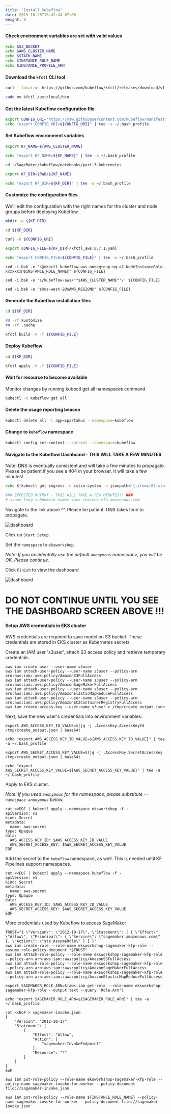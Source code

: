 ```yaml
---
title: "Install Kubeflow"
date: 2019-10-28T15:42:44-07:00
weight: 8 
---
```


#### Check environment variables are set with valid values

```bash
echo $S3_BUCKET
echo $AWS_CLUSTER_NAME
echo $STACK_NAME
echo $INSTANCE_ROLE_NAME
echo $INSTANCE_PROFILE_ARN
```

#### Download the `kfctl` CLI tool
```bash
curl --location https://github.com/kubeflow/kfctl/releases/download/v1.0-rc.1/kfctl_v1.0-rc.1-0-g963c787_linux.tar.gz | tar xz

sudo mv kfctl /usr/local/bin

```

#### Get the latest Kubeflow configuration file
```bash
export CONFIG_URI='https://raw.githubusercontent.com/kubeflow/manifests/v0.7-branch/kfdef/kfctl_aws.0.7.1.yaml'
echo "export CONFIG_URI=${CONFIG_URI}" | tee -a ~/.bash_profile

```

#### Set Kubeflow environment variables 

```bash
export KF_NAME=${AWS_CLUSTER_NAME}

echo "export KF_NAME=${KF_NAME}" | tee -a ~/.bash_profile
```

```bash
cd ~/SageMaker/kubeflow/notebooks/part-3-kubernetes

export KF_DIR=$PWD/${KF_NAME}

echo "export KF_DIR=${KF_DIR}" | tee -a ~/.bash_profile

```

#### Customize the configuration files
We'll edit the configuration with the right names for the cluster and node groups before deploying Kubeflow.

```bash
mkdir -p ${KF_DIR}

cd ${KF_DIR}

curl -O ${CONFIG_URI}

export CONFIG_FILE=${KF_DIR}/kfctl_aws.0.7.1.yaml

echo "export CONFIG_FILE=${CONFIG_FILE}" | tee -a ~/.bash_profile

```
```
sed -i.bak -e "s@eksctl-kubeflow-aws-nodegroup-ng-a2-NodeInstanceRole-xxxxxxx@$INSTANCE_ROLE_NAME@" ${CONFIG_FILE}

sed -i.bak -e 's/kubeflow-aws/'"$AWS_CLUSTER_NAME"'/' ${CONFIG_FILE}

sed -i.bak -e "s@us-west-2@$AWS_REGION@" ${CONFIG_FILE}

```

#### Generate the Kubeflow installation files
```bash
cd ${KF_DIR}

rm -rf kustomize
rm -rf .cache

kfctl build -V -f ${CONFIG_FILE}

```


#### Deploy Kubeflow
```bash
cd ${KF_DIR}

kfctl apply -V -f ${CONFIG_FILE}

```

#### Wait for resource to become available

Monitor changes by running kubectl get all namespaces command.
```bash
kubectl -n kubeflow get all

```

#### Delete the usage reporting beacon
```bash
kubectl delete all -l app=spartakus --namespace=kubeflow

```

#### Change to `kubeflow` namespace
```bash
kubectl config set-context --current --namespace=kubeflow

```

#### Navigate to the Kubeflow Dashboard - THIS WILL TAKE A FEW MINUTES
Note:  DNS is eventually consistent and will take a few minutes to propagate.  Please be patient if you see a 404 in your browser.  It will take a few minutes!

```bash
echo $(kubectl get ingress -n istio-system -o jsonpath='{.items[0].status.loadBalancer.ingress[0].hostname}')

### EXPECTED OUTPUT - THIS WILL TAKE A FEW MINUTES!! ###
# <some-long-subdomain-name>.<aws-region>.elb.amazonaws.com 

```

Navigate to the link above ^^.  Please be patient.  DNS takes time to propagate.

![dashboard](/images/kubeflow/dashboard-welcome.png)

Click on `Start Setup`.

Set the `namespace` to `eksworkshop`.

_Note:  If you accidentally use the default `anonymous` namespace, you will be OK.  Please continue._

Click `Finish` to view the dashboard

![dashboard](/images/kubeflow/dashboard-first-look.png)

# DO NOT CONTINUE UNTIL YOU SEE THE DASHBOARD SCREEN ABOVE !!!

#### Setup AWS credentials in EKS cluster

AWS credentials are required to save model on S3 bucket. These credentials are stored in EKS cluster as Kubernetes secrets.

Create an IAM user 's3user', attach S3 access policy and retrieve temporary credentials
```
aws iam create-user --user-name s3user
aws iam attach-user-policy --user-name s3user --policy-arn arn:aws:iam::aws:policy/AmazonS3FullAccess
aws iam attach-user-policy --user-name s3user --policy-arn arn:aws:iam::aws:policy/AmazonSageMakerFullAccess
aws iam attach-user-policy --user-name s3user --policy-arn arn:aws:iam::aws:policy/AmazonElasticMapReduceFullAccess
aws iam attach-user-policy --user-name s3user --policy-arn arn:aws:iam::aws:policy/AmazonEC2ContainerRegistryFullAccess
aws iam create-access-key --user-name s3user > /tmp/create_output.json
```

Next, save the new user's credentials into environment variables:
```
export AWS_ACCESS_KEY_ID_VALUE=$(jq -j .AccessKey.AccessKeyId /tmp/create_output.json | base64)

echo "export AWS_ACCESS_KEY_ID_VALUE=${AWS_ACCESS_KEY_ID_VALUE}" | tee -a ~/.bash_profile

export AWS_SECRET_ACCESS_KEY_VALUE=$(jq -j .AccessKey.SecretAccessKey /tmp/create_output.json | base64)

echo "export AWS_SECRET_ACCESS_KEY_VALUE=${AWS_SECRET_ACCESS_KEY_VALUE}" | tee -a ~/.bash_profile

```

Apply to EKS cluster.

_Note:  If you used `anonymous` for the namespace, please substitute `--namespace anonymous` below._

```
cat <<EOF | kubectl apply --namespace eksworkshop -f -
apiVersion: v1
kind: Secret
metadata:
  name: aws-secret
type: Opaque
data:
  AWS_ACCESS_KEY_ID: $AWS_ACCESS_KEY_ID_VALUE
  AWS_SECRET_ACCESS_KEY: $AWS_SECRET_ACCESS_KEY_VALUE
EOF
```

Add the secret to the `kubeflow` namespace, as well.  This is needed until KF Pipelines support namespaces.
```
cat <<EOF | kubectl apply --namespace kubeflow -f -
apiVersion: v1
kind: Secret
metadata:
  name: aws-secret
type: Opaque
data:
  AWS_ACCESS_KEY_ID: $AWS_ACCESS_KEY_ID_VALUE
  AWS_SECRET_ACCESS_KEY: $AWS_SECRET_ACCESS_KEY_VALUE
EOF
```


More credentials used by Kubeflow to access SageMaker
```
TRUST="{ \"Version\": \"2012-10-17\", \"Statement\": [ { \"Effect\": \"Allow\", \"Principal\": { \"Service\": \"sagemaker.amazonaws.com\" }, \"Action\": \"sts:AssumeRole\" } ] }"
aws iam create-role --role-name eksworkshop-sagemaker-kfp-role --assume-role-policy-document "$TRUST"
aws iam attach-role-policy --role-name eksworkshop-sagemaker-kfp-role --policy-arn arn:aws:iam::aws:policy/AmazonS3FullAccess
aws iam attach-role-policy --role-name eksworkshop-sagemaker-kfp-role --policy-arn arn:aws:iam::aws:policy/AmazonSageMakerFullAccess
aws iam attach-role-policy --role-name eksworkshop-sagemaker-kfp-role --policy-arn arn:aws:iam::aws:policy/AmazonElasticMapReduceFullAccess
```

```
export SAGEMAKER_ROLE_ARN=$(aws iam get-role --role-name eksworkshop-sagemaker-kfp-role --output text --query 'Role.Arn')

echo "export SAGEMAKER_ROLE_ARN=${SAGEMAKER_ROLE_ARN}" | tee -a ~/.bash_profile

```

```
cat <<EoF > sagemaker-invoke.json
{
    "Version": "2012-10-17",
    "Statement": [
        {
            "Effect": "Allow",
            "Action": [
                "sagemaker:InvokeEndpoint"
            ],
            "Resource": "*"
        }
    ]
}
EoF

aws iam put-role-policy --role-name eksworkshop-sagemaker-kfp-role --policy-name sagemaker-invoke-for-worker --policy-document file://sagemaker-invoke.json

aws iam put-role-policy --role-name ${INSTANCE_ROLE_NAME} --policy-name sagemaker-invoke-for-worker --policy-document file://sagemaker-invoke.json

```
